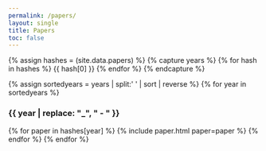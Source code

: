 ```yaml
---
permalink: /papers/
layout: single
title: Papers
toc: false
---
```


{% assign hashes = (site.data.papers) %}
{% capture years %}
{% for hash in hashes %}
{{ hash[0] }}
{% endfor %}
{% endcapture %}

{% assign sortedyears = years | split:' ' | sort | reverse %}
{% for year in sortedyears %}
### {{ year | replace: "_", " - " }}
{% for paper in hashes[year] %}
{% include paper.html paper=paper %}
{% endfor %}
{% endfor %}


